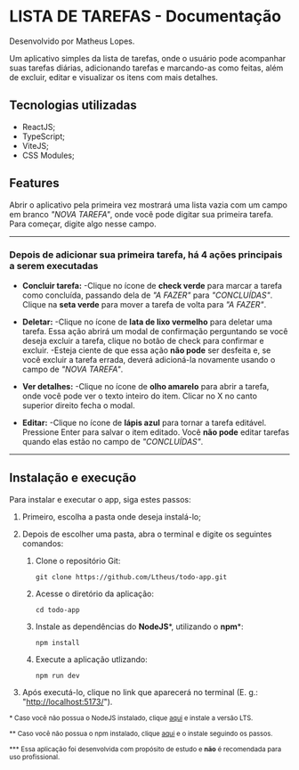# LISTA DE TAREFAS - Documentação

Desenvolvido por Matheus Lopes.

Um aplicativo simples da lista de tarefas, onde o usuário pode acompanhar suas tarefas diárias, adicionando tarefas e marcando-as como feitas, além de excluir, editar e visualizar os itens com mais detalhes.

## Tecnologias utilizadas

- ReactJS;
- TypeScript;
- ViteJS;
- CSS Modules;

## Features

Abrir o aplicativo pela primeira vez mostrará uma lista vazia com um campo em branco *"NOVA TAREFA"*, onde você pode digitar sua primeira tarefa. Para começar, digite algo nesse campo.

---

### Depois de adicionar sua primeira tarefa, há 4 ações principais a serem executadas

- **Concluir tarefa:**
-Clique no ícone de **check verde** para marcar a tarefa como concluída, passando dela de *"A FAZER"* para *"CONCLUÍDAS"*. Clique na **seta verde** para mover a tarefa de volta para *"A FAZER"*.

- **Deletar:**
-Clique no ícone de **lata de lixo vermelho** para deletar uma tarefa. Essa ação abrirá um modal de confirmação perguntando se você deseja excluir a tarefa, clique no botão de check para confirmar e excluir.
   -Esteja ciente de que essa ação **não pode** ser desfeita e, se você excluir a tarefa errada, deverá adicioná-la novamente usando o campo de *"NOVA TAREFA"*.

- **Ver detalhes:**
-Clique no ícone de **olho amarelo** para abrir a tarefa, onde você pode ver o texto inteiro do item. Clicar no X no canto superior direito fecha o modal.

- **Editar:**
-Clique no ícone de **lápis azul** para tornar a tarefa editável. Pressione Enter para salvar o item editado. Você **não pode** editar tarefas quando elas estão no campo de *"CONCLUÍDAS"*.

---

## Instalação e execução

Para instalar e executar o app, siga estes passos:

1. Primeiro, escolha a pasta onde deseja instalá-lo;
2. Depois de escolher uma pasta, abra o terminal e digite os seguintes comandos:

   1. Clone o repositório Git:

      `git clone https://github.com/Ltheus/todo-app.git`

   2. Acesse o diretório da aplicação:

      `cd todo-app`

   3. Instale as dependências do **NodeJS**\*, utilizando o **npm**\*:

      `npm install`

   4. Execute a aplicação utlizando:

      `npm run dev`

3. Após executá-lo, clique no link que aparecerá no terminal (E. g.: "<http://localhost:5173/>").

 <sup>\* Caso você não possua o NodeJS instalado, clique [aqui](https://nodejs.org/en/download/current) e instale a versão LTS.</sup>

 <sup>\** Caso você não possua o npm instalado, clique [aqui](https://www.npmjs.com/package/npm) e o instale seguindo os passos.
</sup>

<sup> \*** Essa aplicação foi desenvolvida com propósito de estudo e **não** é recomendada para uso profissional.</sup>
